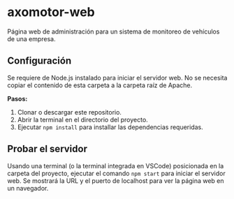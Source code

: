 # axomotor-web

Página web de administración para un sistema de monitoreo de vehículos de una empresa.

## Configuración

Se requiere de Node.js instalado para iniciar el servidor web. No se necesita copiar el contenido de esta carpeta a la carpeta raíz de Apache.

**Pasos:**

1. Clonar o descargar este repositorio.
2. Abrir la terminal en el directorio del proyecto.
3. Ejecutar `npm install` para installar las dependencias requeridas.

## Probar el servidor

Usando una terminal (o la terminal integrada en VSCode) posicionada en la carpeta del proyecto, ejecutar el comando `npm start` para iniciar el servidor web. Se mostrará la URL y el puerto de localhost para ver la página web en un navegador.
